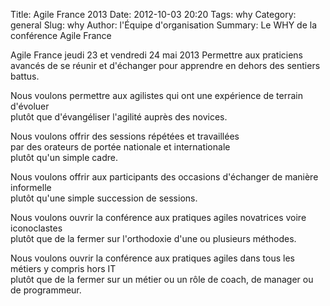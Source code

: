 Title: Agile France 2013
Date: 2012-10-03 20:20
Tags: why
Category: general
Slug: why
Author: l'Équipe d'organisation
Summary: Le WHY de la conférence Agile France

<span class="soon-med">
  Agile France <span class="color">jeudi 23</span> et <span class="color">vendredi 24 mai</span> 2013
</span>

<span class="soon-big">
  Permettre aux <span class="color">praticiens avancés</span> de se réunir et d'échanger  
  <span class="color">pour apprendre</span> en dehors des sentiers battus.
</span>

Nous voulons permettre aux <span class="color">agilistes</span> qui ont une <span class="color">expérience de terrain</span> d'évoluer  
plutôt que d'évangéliser l'agilité auprès des novices.

Nous voulons offrir des <span class="color">sessions répétées et travaillées</span>  
par des orateurs de <span class="color">portée nationale et internationale</span>  
plutôt qu'un simple cadre.

Nous voulons offrir aux participants des occasions d'<span class="color">échanger de manière informelle</span>  
plutôt qu'une simple succession de sessions.

Nous voulons ouvrir la conférence aux pratiques agiles <span class="color">novatrices voire iconoclastes</span>  
plutôt que de la fermer sur l'orthodoxie d'une ou plusieurs méthodes.

Nous voulons ouvrir la conférence aux pratiques agiles dans <span class="color">tous les métiers y compris hors IT</span>  
plutôt que de la fermer sur un métier ou un rôle de coach, de manager ou de programmeur.

